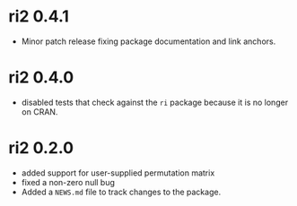 # ri2 0.4.1

* Minor patch release fixing package documentation and link anchors.

# ri2 0.4.0

* disabled tests that check against the `ri` package because it is no longer on CRAN.

# ri2 0.2.0

* added support for user-supplied permutation matrix
* fixed a non-zero null bug
* Added a `NEWS.md` file to track changes to the package.
